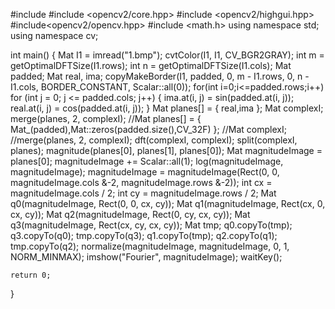 #include <iostream>
#include <opencv2/core.hpp>
#include <opencv2/highgui.hpp>
#include<opencv2/opencv.hpp>
#include <math.h>
using namespace std;
using namespace cv;


int main()
{
	Mat I1 = imread("1.bmp");
	cvtColor(I1, I1, CV_BGR2GRAY);
	int m = getOptimalDFTSize(I1.rows);
	int n = getOptimalDFTSize(I1.cols);
	Mat padded;
	Mat real, ima;
	copyMakeBorder(I1, padded, 0, m - I1.rows, 0, n - I1.cols, BORDER_CONSTANT, Scalar::all(0));
	for(int i=0;i<=padded.rows;i++)
		for (int j = 0; j <= padded.cols; j++)
		{
			ima.at<uchar>(i, j) = sin(padded.at<uchar>(i, j));
			real.at<uchar>(i, j) = cos(padded.at<uchar>(i, j));
		}
	Mat planes[] = { real,ima };
	Mat complexI;
	merge(planes, 2, complexI);
	//Mat planes[] = { Mat_<float>(padded),Mat::zeros(padded.size(),CV_32F) };
	//Mat complexI;
	//merge(planes, 2, complexI);
	dft(complexI, complexI);
	split(complexI, planes);
	magnitude(planes[0], planes[1], planes[0]);
	Mat magnitudeImage = planes[0];
	magnitudeImage += Scalar::all(1);
	log(magnitudeImage, magnitudeImage);
	magnitudeImage = magnitudeImage(Rect(0, 0, magnitudeImage.cols &-2, magnitudeImage.rows &-2));
	int cx = magnitudeImage.cols / 2;
	int cy = magnitudeImage.rows / 2;
	Mat q0(magnitudeImage, Rect(0, 0, cx, cy));
	Mat q1(magnitudeImage, Rect(cx, 0, cx, cy));
	Mat q2(magnitudeImage, Rect(0, cy, cx, cy));
	Mat q3(magnitudeImage, Rect(cx, cy, cx, cy));
	Mat tmp;
	q0.copyTo(tmp);
	q3.copyTo(q0);
	tmp.copyTo(q3);
	q1.copyTo(tmp);
	q2.copyTo(q1);
	tmp.copyTo(q2);
	normalize(magnitudeImage, magnitudeImage, 0, 1, NORM_MINMAX);
	imshow("Fourier", magnitudeImage);
	waitKey();
	
	
	return 0;
	
}
